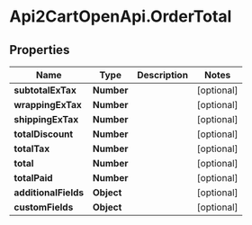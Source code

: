 # Api2CartOpenApi.OrderTotal

## Properties

Name | Type | Description | Notes
------------ | ------------- | ------------- | -------------
**subtotalExTax** | **Number** |  | [optional] 
**wrappingExTax** | **Number** |  | [optional] 
**shippingExTax** | **Number** |  | [optional] 
**totalDiscount** | **Number** |  | [optional] 
**totalTax** | **Number** |  | [optional] 
**total** | **Number** |  | [optional] 
**totalPaid** | **Number** |  | [optional] 
**additionalFields** | **Object** |  | [optional] 
**customFields** | **Object** |  | [optional] 


